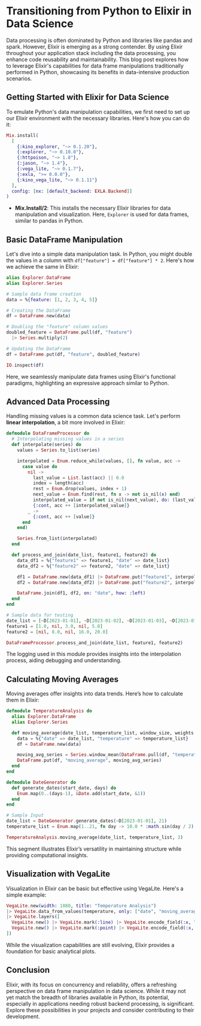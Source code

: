 # Transitioning from Python to Elixir in Data Science

Data processing is often dominated by Python and libraries like pandas and spark. However, Elixir is emerging as a strong contender. By using Elixir throughout your application stack including the data processing, you enhance code reusability and maintainability. This blog post explores how to leverage Elixir's capabilities for data frame manipulations traditionally performed in Python, showcasing its benefits in data-intensive production scenarios.

## Getting Started with Elixir for Data Science

To emulate Python's data manipulation capabilities, we first need to set up our Elixir environment with the necessary libraries. Here's how you can do it:

```elixir
Mix.install(
  [
    {:kino_explorer, "~> 0.1.20"},
    {:explorer, "~> 0.10.0"},
    {:httpoison, "~> 1.8"},
    {:jason, "~> 1.4"},
    {:vega_lite, "~> 0.1.7"},
    {:exla, ">= 0.0.0"},
    {:kino_vega_lite, "~> 0.1.11"}
  ],
  config: [nx: [default_backend: EXLA.Backend]]
)
```

- **Mix.Install/2**: This installs the necessary Elixir libraries for data manipulation and visualization. Here, `Explorer` is used for data frames, similar to pandas in Python.

## Basic DataFrame Manipulation

Let's dive into a simple data manipulation task. In Python, you might double the values in a column with `df["feature"] = df["feature"] * 2`. Here's how we achieve the same in Elixir:

```elixir
alias Explorer.DataFrame
alias Explorer.Series

# Sample data frame creation
data = %{feature: [1, 2, 3, 4, 5]}

# Creating the DataFrame
df = DataFrame.new(data)

# Doubling the "feature" column values
doubled_feature = DataFrame.pull(df, "feature")
  |> Series.multiply(2)

# Updating the DataFrame
df = DataFrame.put(df, "feature", doubled_feature)

IO.inspect(df)
```

Here, we seamlessly manipulate data frames using Elixir's functional paradigms, highlighting an expressive approach similar to Python.

## Advanced Data Processing

Handling missing values is a common data science task. Let's perform **linear interpolation**, a bit more involved in Elixir:

```elixir
defmodule DataFrameProcessor do
  # Interpolating missing values in a series
  def interpolate(series) do
    values = Series.to_list(series)

    interpolated = Enum.reduce_while(values, [], fn value, acc ->
      case value do
        nil ->
          last_value = List.last(acc) || 0.0
          index = length(acc)
          rest = Enum.drop(values, index + 1)
          next_value = Enum.find(rest, fn x -> not is_nil(x) end)
          interpolated_value = if not is_nil(next_value), do: (last_value + next_value) / 2, else: last_value
          {:cont, acc ++ [interpolated_value]}
        _ ->
          {:cont, acc ++ [value]}
      end
    end)

    Series.from_list(interpolated)
  end

  def process_and_join(date_list, feature1, feature2) do
    data_df1 = %{"feature1" => feature1, "date" => date_list}
    data_df2 = %{"feature2" => feature2, "date" => date_list}

    df1 = DataFrame.new(data_df1) |> DataFrame.put("feature1", interpolate(DataFrame.pull(df1, "feature1")))
    df2 = DataFrame.new(data_df2) |> DataFrame.put("feature2", interpolate(DataFrame.pull(df2, "feature2")))

    DataFrame.join(df1, df2, on: "date", how: :left)
  end
end

# Sample data for testing
date_list = [~D[2023-01-01], ~D[2023-01-02], ~D[2023-01-03], ~D[2023-01-04], ~D[2023-01-05]]
feature1 = [1.0, nil, 3.0, nil, 5.0]
feature2 = [nil, 8.0, nil, 16.0, 20.0]

DataFrameProcessor.process_and_join(date_list, feature1, feature2)
```

The logging used in this module provides insights into the interpolation process, aiding debugging and understanding.

## Calculating Moving Averages

Moving averages offer insights into data trends. Here’s how to calculate them in Elixir:

```elixir
defmodule TemperatureAnalysis do
  alias Explorer.DataFrame
  alias Explorer.Series

  def moving_average(date_list, temperature_list, window_size, weights \\ []) do
    data = %{"date" => date_list, "temperature" => temperature_list}
    df = DataFrame.new(data)

    moving_avg_series = Series.window_mean(DataFrame.pull(df, "temperature"), window_size, weights: weights, min_periods: 1)
    DataFrame.put(df, "moving_average", moving_avg_series)
  end
end

defmodule DateGenerator do
  def generate_dates(start_date, days) do
    Enum.map(0..(days-1), &Date.add(start_date, &1))
  end
end

# Sample Input
date_list = DateGenerator.generate_dates(~D[2023-01-01], 21)
temperature_list = Enum.map(1..21, fn day -> 10.0 * :math.sin(day / 2) + Enum.random(-2..2) + 20 end)

TemperatureAnalysis.moving_average(date_list, temperature_list, 3)
```

This segment illustrates Elixir’s versatility in maintaining structure while providing computational insights.

## Visualization with VegaLite

Visualization in Elixir can be basic but effective using VegaLite. Here's a simple example:

```elixir
VegaLite.new(width: 1080, title: "Temperature Analysis")
|> VegaLite.data_from_values(temperature, only: ["date", "moving_average", "temperature"])
|> VegaLite.layers([
  VegaLite.new() |> VegaLite.mark(:line) |> VegaLite.encode_field(:x, "date", type: :temporal) |> VegaLite.encode_field(:y, "moving_average", type: :quantitative),
  VegaLite.new() |> VegaLite.mark(:point) |> VegaLite.encode_field(:x, "date", type: :temporal) |> VegaLite.encode_field(:y, "temperature", type: :quantitative)
])
```

While the visualization capabilities are still evolving, Elixir provides a foundation for basic analytical plots.

## Conclusion

Elixir, with its focus on concurrency and reliability, offers a refreshing perspective on data frame manipulation in data science. While it may not yet match the breadth of libraries available in Python, its potential, especially in applications needing robust backend processing, is significant. Explore these possibilities in your projects and consider contributing to their development.